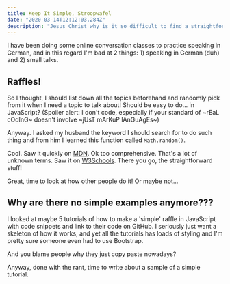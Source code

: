 ```yaml
---
title: Keep It Simple, Stroopwafel
date: "2020-03-14T12:12:03.284Z"
description: "Jesus Christ why is it so difficult to find a straightforward example of a simple task that I want to accomplish on the Internet"
---
```


I have been doing some online conversation classes to practice speaking in German, and in this regard I'm bad at 2 things: 1) speaking in German (duh) and 2) small talks.

## Raffles!

So I thought, I should list down all the topics beforehand and randomly pick from it when I need a topic to talk about! Should be easy to do... in JavaScript? (Spoiler alert: I don't code, especially if your standard of ~rEaL cOdInG~ doesn't involve ~jUsT mArKuP lAnGuAgEs~)

Anyway. I asked my husband the keyword I should search for to do such thing and from him I learned this function called `Math.random()`. 

Cool. Saw it quickly on [MDN](https://developer.mozilla.org/en-US/docs/Web/JavaScript/Reference/Global_Objects/Math/random). Ok too comprehensive. That's a lot of unknown terms. Saw it on [W3Schools](https://www.w3schools.com/js/js_random.asp). There you go, the straightforward stuff!

Great, time to look at how other people do it! Or maybe not...

## Why are there no simple examples anymore???
I looked at maybe 5 tutorials of how to make a 'simple' raffle in JavaScript with code snippets and link to their code on GitHub. I seriously just want a skeleton of how it works, and yet all the tutorials has loads of styling and I'm pretty sure someone even had to use Bootstrap.

And you blame people why they just copy paste nowadays?

Anyway, done with the rant, time to write about a sample of a simple tutorial.
